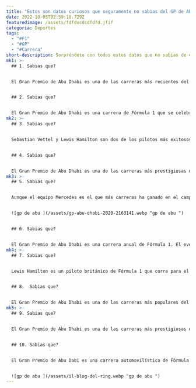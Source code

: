 ```yaml
---
title: "Estos son datos curiosos que seguramente no sabias del GP de Abu Dhabi "
date: 2022-10-05T02:59:18.729Z
featuredimage: /assets/fdfdvcdcdfdfd.jfif
categoria: Deportes
tags:
  - "#F1"
  - "#GP"
  - "#Carrera"
short-description: Sorpréndete con todos estos datos que no sabias de este famoso Gran Premio
mk1: >-
  ## 1﻿. Sabias que?


  El Gran Premio de Abu Dhabi es una de las carreras más recientes del calendario de la Fórmula 1, ya que debutó en 2009. Desde entonces, se ha celebrado un total de ocho veces, lo que lo convierte en el tercer GP menos disputado, sólo por detrás de Rusia y Azerbaiyán. Dada su relativamente corta historia, todavía hay muchas incógnitas sobre la carrera de Abu Dhabi. Sin embargo, lo que sí es seguro es que se trata de un escenario visualmente impresionante. El circuito serpentea por la isla de Yas, pasando por algunos de los hoteles y complejos turísticos más lujosos del mundo. Y con la puesta de sol sobre el Golfo Pérsico, es una experiencia de carrera realmente única. Aunque no sea una de las carreras más históricas del calendario, el Gran Premio de Abu Dhabi es, sin duda, una de las que habrá que seguir en los próximos años.


  ## 2﻿. Sabias que?


  El Gran Premio de Abu Dhabi es una carrera de Fórmula 1 que se celebra en el circuito de Yas Marina, en Abu Dhabi, Emiratos Árabes Unidos. La carrera se celebró por primera vez en 2009, y desde entonces se ha celebrado cada año. El GP de Abu Dhabi ha jugado un papel importante a la hora de decidir el campeonato de pilotos en tres ocasiones: Sebastian Vettel en 2010, Lewis Hamilton en 2014 y Nico Rosberg en 2016. La carrera también es significativa porque es la última carrera de la temporada, lo que significa que a menudo puede ser decisiva para el título del campeonato. El circuito de Yas Marina es una pista única, con su icónico diseño de circuito y sus instalaciones de última generación. Es una de las pistas más populares del calendario de la Fórmula Uno, y siempre produce una carrera emocionante. Si eres un aficionado a la Fórmula Uno, el Gran Premio de Abu Dhabi es sin duda un evento que no querrás perderte
mk2: >-
  ## 3﻿. Sabias que?


  Sebastian Vettel y Lewis Hamilton son dos de los pilotos más exitosos de la historia de la Fórmula 1. Entre los dos han ganado un total de seis Campeonatos del Mundo y 93 Grandes Premios. No es de extrañar, pues, que sean también los pilotos con más victorias en el Gran Premio de Abu Dhabi. Vettel ha ganado la carrera en tres ocasiones, mientras que Hamilton lo ha hecho en dos. En ambos casos, sus victorias han sido muy disputadas y merecidas. Estos dos pilotos son verdaderas leyendas del deporte, y su rivalidad seguramente continuará durante muchos años.


  ## 4﻿. Sabias que?


  El Gran Premio de Abu Dhabi es una de las carreras más prestigiosas del mundo. Se celebra anualmente en los Emiratos Árabes Unidos, es la última carrera de la temporada de Fórmula 1 y siempre atrae a una gran multitud de espectadores. Sólo los pilotos campeones del mundo han ganado este Gran Premio: Sebastian Vettel, Lewis Hamilton, Nico Rosberg y Kimi Räikkönen. Este año, Hamilton intentará defender su título y convertirse en el primer piloto que gana cuatro Grandes Premios de Abu Dhabi. Rosberg, por su parte, está decidido a poner fin a su carrera en lo más alto, derrotando por fin a su eterno rival. Con ambos hombres desesperados por llegar a la cima, seguro que será una carrera emocionante. El que salga victorioso se consolidará en la historia del automovilismo.
mk3: >-
  ## 5﻿. Sabias que?


  Aunque el equipo Mercedes es el que más carreras ha ganado en el campeonato de constructores en los últimos años, es Red Bull el que más éxitos ha cosechado en el Gran Premio de Abu Dhabi. Desde que la carrera se celebró por primera vez en 2009, Red Bull ha ganado en tres ocasiones, con Sebastian Vettel haciéndose con la victoria en 2010, 2011 y 2013. Mercedes, por su parte, solo ha triunfado una vez, con la victoria de Lewis Hamilton en 2014. Sin embargo, hay que tener en cuenta que Mercedes solo ha competido en tres Grandes Premios de Abu Dhabi hasta la fecha, mientras que Red Bull ha corrido en las siete ediciones de la carrera. Por lo tanto, aunque Mercedes tenga un mejor historial general en la Fórmula 1, cuando se trata del Gran Premio de Abu Dhabi, es Red Bull el equipo que ha tenido más éxito.


  ![gp de abu ](/assets/gp-abu-dhabi-2020-2163141.webp "gp de abu ")


  ## 6﻿. Sabias que?


  El Gran Premio de Abu Dhabi es una carrera anual de Fórmula 1. El evento tiene lugar en el circuito de Yas Marina, en la isla de Yas, en Abu Dhabi, Emiratos Árabes Unidos. Sebastian Vettel es un piloto de carreras alemán que ha participado en 262 carreras y ha ganado 52 de ellas. También ha subido al podio en 105 ocasiones. Lewis Hamilton es un piloto británico que ha participado en 233 carreras y ha ganado 84 de ellas. También ha subido al podio 103 veces. Estos dos pilotos son los únicos que han subido al podio más de 100 veces cada uno. Además, son los únicos pilotos que han ganado más de 50 carreras cada uno. Por último, son los únicos pilotos que han tomado la salida en más de 200 carreras cada uno. Ambos son pilotos increíbles y no es de extrañar que hayan tenido tanto éxito.
mk4: >-
  ## 7﻿. Sabias que?


  Lewis Hamilton es un piloto británico de Fórmula 1 que corre para el equipo Mercedes-AMG Petronas Motorsport. Es el actual campeón del mundo, habiendo ganado su sexto título en el Gran Premio de Abu Dhabi de 2019. También es el piloto que ha liderado más kilómetros en la historia de la Fórmula Uno, habiendo superado el total de 1004 kilómetros de Michael Schumacher en el Gran Premio de China de 2020. Hamilton ha ganado un récord de siete Campeonatos de Constructores con Mercedes, y es ampliamente considerado como uno de los mejores pilotos de la historia del deporte. Con su continuo éxito, es probable que siga aumentando su cuenta de kilómetros liderados en la Fórmula 1.


  ## 8﻿.  Sabias que?


  El Gran Premio de Abu Dhabi es una de las carreras más populares del calendario de la Fórmula 1, y Ferrari es uno de los equipos más exitosos de la historia de este deporte. Sin embargo, hay una notable excepción a este historial de éxitos: Ferrari nunca ha ganado en el Gran Premio de Abu Dhabi. De hecho, el equipo solo ha conseguido un podio en el circuito, que se produjo en 2016, cuando Sebastian Vettel terminó en segunda posición. Dado el reciente estado de forma de Ferrari, es poco probable que este récord se mantenga intacto durante mucho más tiempo. Pero incluso si el equipo no consigue ganar en Abu Dhabi este año, seguro que dará una buena batalla. Después de todo, Ferrari sigue siendo uno de los equipos más competitivos de la parrilla, y sus pilotos son algunos de los mejores del sector. Así que, pase lo que pase en el Gran Premio de Abu Dhabi de este año, seguro que será una carrera emocionante.
mk5: >-
  ## 9﻿. Sabias que?


  El Gran Premio de Abu Dhabi es una de las carreras más prestigiosas del circuito de Fórmula 1. La carrera de este año será especialmente significativa, ya que será la última de Robert Kubica. Kubica es uno de los pilotos más exitosos de los últimos años, ya que ganó el Gran Premio de Canadá en 2008 y terminó segundo en la clasificación en 2010. Sin embargo, en los últimos años se ha visto afectado por las lesiones y ha decidido retirarse de las carreras. Su marcha dejará un gran vacío en el deporte, y los aficionados de todo el mundo lo echarán mucho de menos. El Gran Premio de Abu Dhabi será una despedida digna para uno de los mejores pilotos de la Fórmula 1.


  ## 1﻿0. Sabias que?


  El Gran Premio de Abu Dabi es una carrera automovilística de Fórmula 1 celebrada en el circuito de Yas Island Marina en Abu Dabi, Emiratos Árabes Unidos. Como última carrera de la temporada 2014, se celebró el 23 de noviembre de 2014. La carrera fue ganada por Lewis Hamilton, de Mercedes, que salía segundo en la parrilla y consiguió su sexta victoria de la temporada. Daniel Ricciardo, de Red Bull, logró su primera vuelta rápida en carrera en el Gran Premio de 2014. Antes del inicio de la carrera, Hamilton esperaba ganar y hacerse con el título de pilotos, pero finalmente acabó segundo por detrás de Nico Rosberg en la clasificación del campeonato. Rosberg se había retirado del Gran Premio de Abu Dhabi, lo que dio a Hamilton una ventaja inexpugnable en la clasificación y le permitió convertirse en el Campeón del Mundo de Pilotos de Fórmula Uno de la FIA de 2014. La vuelta rápida de Ricciardo se produjo en la vuelta 49 de 55 y se convirtió en el segundo piloto australiano en lograr esta hazaña después de Mark Webber en el Gran Premio de Gran Bretaña de 2010.


  ![gp de abu ](/assets/il-blog-del-ring.webp "gp de abu ")
---
```

